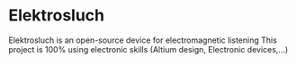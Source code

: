 # Elektrosluch
Elektrosluch is an open-source device for electromagnetic listening
This project is 100% using electronic skills (Altium design, Electronic devices,...)
